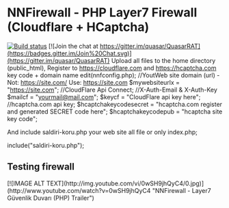 NNFirewall - PHP Layer7 Firewall (Cloudflare + HCaptcha)
=========
[![Build status](https://ci.appveyor.com/api/projects/status/5857hfy6r1ltb5f2?svg=true)](https://ci.appveyor.com/project/MaxXor/quasarrat) [![Join the chat at https://gitter.im/quasar/QuasarRAT](https://badges.gitter.im/Join%20Chat.svg)](https://gitter.im/quasar/QuasarRAT)
Upload all files to the home directory (public_html),
Register to https://cloudflare.com and https://hcaptcha.com key code + domain name edit(nnfconfig.php);
//YoutWeb site domain (url) - Not: https://site.com/ Use: https://site.com
$mywebsiteurlx = "https://site.com";
//CloudFlare Api Connect;
//X-Auth-Email & X-Auth-Key
$mailcf = "yourmail@mail.com";
$keycf = "CloudFlare api key here";
//hcaptcha.com api key;
$hcaptchakeycodesecret = "hcaptcha.com register and generated SECRET code here";
$hcaptchakeycodepub = "hcaptcha site key code";

And include saldiri-koru.php your web site all file or only index.php;

include("saldiri-koru.php");


<h2>Testing firewall</h2>
[![IMAGE ALT TEXT](http://img.youtube.com/vi/0wSH9jhQyC4/0.jpg)](http://www.youtube.com/watch?v=0wSH9jhQyC4 "NNFirewall - Layer7 Güvenlik Duvarı (PHP) Trailer")
